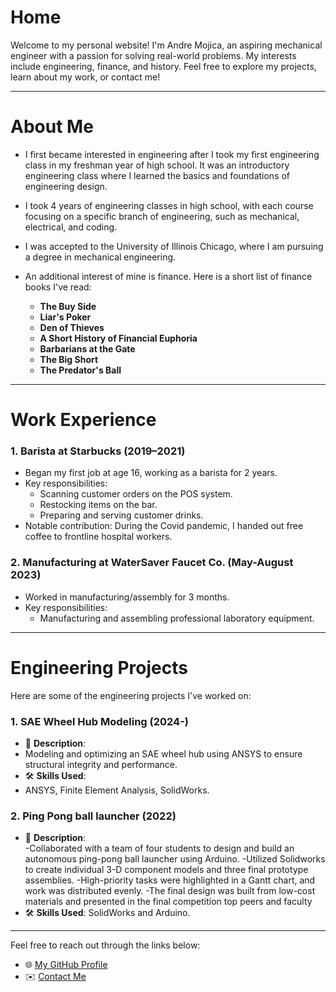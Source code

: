 # **Home**

Welcome to my personal website! I'm Andre Mojica, an aspiring mechanical engineer with a passion for solving real-world problems. My interests include engineering, finance, and history. Feel free to explore my projects, learn about my work, or contact me!

---

# **About Me**

- I first became interested in engineering after I took my first engineering class in my freshman year of high school. It was an introductory engineering class where I learned the basics and foundations of engineering design.  

- I took 4 years of engineering classes in high school, with each course focusing on a specific branch of engineering, such as mechanical, electrical, and coding.  

- I was accepted to the University of Illinois Chicago, where I am pursuing a degree in mechanical engineering.  

- An additional interest of mine is finance. Here is a short list of finance books I've read:  

  - **The Buy Side**  
  - **Liar's Poker**  
  - **Den of Thieves**  
  - **A Short History of Financial Euphoria**  
  - **Barbarians at the Gate**  
  - **The Big Short**  
  - **The Predator's Ball**  

---

# **Work Experience**

### **1. Barista at Starbucks (2019–2021)**  
- Began my first job at age 16, working as a barista for 2 years.  
- Key responsibilities:  
  - Scanning customer orders on the POS system.  
  - Restocking items on the bar.  
  - Preparing and serving customer drinks.  
- Notable contribution: During the Covid pandemic, I handed out free coffee to frontline hospital workers.  

### **2. Manufacturing at WaterSaver Faucet Co. (May-August 2023)**  
- Worked in manufacturing/assembly for 3 months.  
- Key responsibilities:  
  - Manufacturing and assembling professional laboratory equipment.  

---

# **Engineering Projects**

Here are some of the engineering projects I've worked on:  

### **1. SAE Wheel Hub Modeling** (2024-) 
- 🌱 **Description**:
- Modeling and optimizing an SAE wheel hub using ANSYS to ensure structural integrity and performance.  
- 🛠️ **Skills Used**:
- ANSYS, Finite Element Analysis, SolidWorks.  

### **2. Ping Pong ball launcher**  (2022)
- 🌱 **Description**:  
-Collaborated with a team of four students to design and build an autonomous ping-pong ball
 launcher using Arduino.
-Utilized Solidworks to create individual 3-D component models and three final prototype
 assemblies.
-High-priority tasks were highlighted in a Gantt chart, and work was distributed evenly.
-The final design was built from low-cost materials and presented in the final competition top
peers and faculty 
- 🛠️ **Skills Used**: SolidWorks and Arduino.
 

---

Feel free to reach out through the links below:  

- 🌐 [My GitHub Profile](https://github.com/AndreM07)  
- ✉️ [Contact Me](mailto:andremojica7@gmail.com)  
